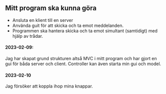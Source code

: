 ## Mitt program ska kunna göra

* Ansluta en klient till en server
* Använda guit för att skicka och ta emot meddelanden.
* Programmen ska hantera skicka och ta emot simultant (samtidigt) med hjälp av trådar.

#### 2023-02-09: 
Jag har skapat grund strukturen altså MVC i mitt program och har gjort en gui för båda server och client. Controller kan även starta min gui och model.

#### 2023-02-10
Jag försöker att koppla ihop mina knappar.